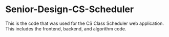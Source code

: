 # Senior-Design-CS-Scheduler
This is the code that was used for the CS Class Scheduler web application. This includes the frontend, backend, and algorithm code.
